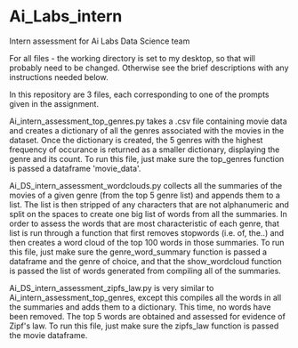 # Ai_Labs_intern
Intern assessment for Ai Labs Data Science team

For all files - the working directory is set to my desktop, so that will probably 
need to be changed. Otherwise see the brief descriptions with any instructions needed
below.

In this repository are 3 files, each corresponding to one of the prompts given in the
assignment.

Ai_intern_assessment_top_genres.py takes a .csv file containing movie data and creates a 
dictionary of all the genres associated with the movies in the dataset. Once the dictionary
is created, the 5 genres with the highest frequency of occurance is returned as a smaller 
dictionary, displaying the genre and its count. To run this file, just make sure the 
top_genres function is passed a dataframe 'movie_data'.

Ai_DS_intern_assessment_wordclouds.py collects all the summaries of the movies of a given genre
(from the top 5 genre list) and appends them to a list. The list is then stripped of any 
characters that are not alphanumeric and split on the spaces to create one big list of 
words from all the summaries. In order to assess the words that are most characteristic of 
each genre, that list is run through a function that first removes stopwords (i.e. of, the..)
and then creates a word cloud of the top 100 words in those summaries. To run this file, just
make sure the genre_word_summary function is passed a dataframe and the genre of choice, and
that the show_wordcloud function is passed the list of words generated from compiling all of
the summaries.

Ai_DS_intern_assessment_zipfs_law.py is very similar to Ai_intern_assessment_top_genres, except
this compiles all the words in all the summaries and adds them to a dictionary. This time, no
words have been removed. The top 5 words are obtained and assessed for evidence of Zipf's law.
To run this file, just make sure the zipfs_law function is passed the movie dataframe.